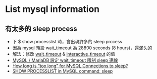 # List mysql information

## 有太多的 sleep process
  * 下 $ show processlist 時，會出現許多的 sleep process
  * 因為 mysql 預設 wait_timeout 為 28800 seconds (8 hours)，還滿久的
  * 解法：修改 [wait_timeout](https://dev.mysql.com/doc/refman/5.7/en/server-system-variables.html#sysvar_wait_timeout) & [interactive_timeout](https://dev.mysql.com/doc/refman/5.7/en/server-system-variables.html#sysvar_interactive_timeout) 的值
  * [MySQL / MariaDB 設定 wait_timeout 限制 sleep 連線](https://www.opencli.com/mysql/mysql-wait-timeout-sleep-connections)
  * [How long is “too long” for MySQL Connections to sleep?](https://dba.stackexchange.com/questions/1558/how-long-is-too-long-for-mysql-connections-to-sleep)
  * [SHOW PROCESSLIST in MySQL command: sleep](https://stackoverflow.com/questions/12194241/show-processlist-in-mysql-command-sleep)
